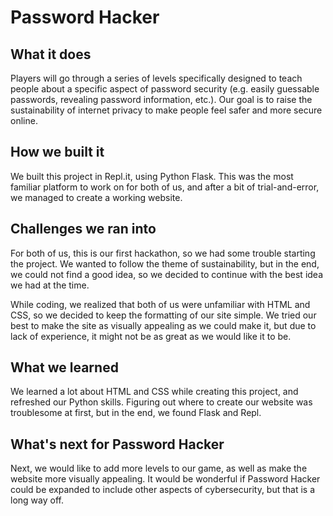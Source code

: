 # Password Hacker

## What it does

Players will go through a series of levels specifically designed to teach people about a specific aspect of password security (e.g. easily guessable passwords, revealing password information, etc.). Our goal is to raise the sustainability of internet privacy to make people feel safer and more secure online.

## How we built it

We built this project in Repl.it, using Python Flask. This was the most familiar platform to work on for both of us, and after a bit of trial-and-error, we managed to create a working website. 

## Challenges we ran into

For both of us, this is our first hackathon, so we had some trouble starting the project. We wanted to follow the theme of sustainability, but in the end, we could not find a good idea, so we decided to continue with the best idea we had at the time.

While coding, we realized that both of us were unfamiliar with HTML and CSS, so we decided to keep the formatting of our site simple. We tried our best to make the site as visually appealing as we could make it, but due to lack of experience, it might not be as great as we would like it to be.

## What we learned

We learned a lot about HTML and CSS while creating this project, and refreshed our Python skills. Figuring out where to create our website was troublesome at first, but in the end, we found Flask and Repl.

## What's next for Password Hacker

Next, we would like to add more levels to our game, as well as make the website more visually appealing. It would be wonderful if Password Hacker could be expanded to include other aspects of cybersecurity, but that is a long way off.
